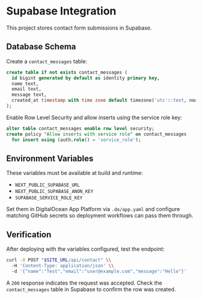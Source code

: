 # Supabase Integration

This project stores contact form submissions in Supabase.

## Database Schema

Create a `contact_messages` table:

```sql
create table if not exists contact_messages (
  id bigint generated by default as identity primary key,
  name text,
  email text,
  message text,
  created_at timestamp with time zone default timezone('utc'::text, now())
);
```

Enable Row Level Security and allow inserts using the service role key:

```sql
alter table contact_messages enable row level security;
create policy "Allow inserts with service role" on contact_messages
  for insert using (auth.role() = 'service_role');
```

## Environment Variables

These variables must be available at build and runtime:

- `NEXT_PUBLIC_SUPABASE_URL`
- `NEXT_PUBLIC_SUPABASE_ANON_KEY`
- `SUPABASE_SERVICE_ROLE_KEY`

Set them in DigitalOcean App Platform via `.do/app.yaml` and configure matching GitHub secrets so deployment workflows can pass them through.

## Verification

After deploying with the variables configured, test the endpoint:

```bash
curl -X POST "$SITE_URL/api/contact" \\
  -H 'Content-Type: application/json' \\
  -d '{"name":"Test","email":"user@example.com","message":"Hello"}'
```

A `200` response indicates the request was accepted. Check the `contact_messages` table in Supabase to confirm the row was created.
